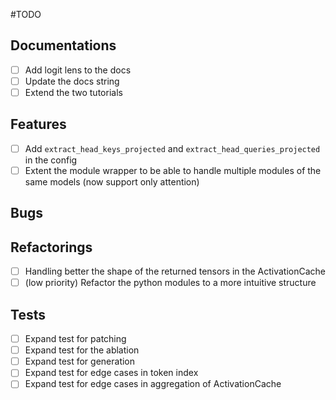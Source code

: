 #TODO

## Documentations
- [ ] Add logit lens to the docs
- [ ] Update the docs string
- [ ] Extend the two tutorials

## Features
- [ ] Add `extract_head_keys_projected` and `extract_head_queries_projected` in the config
- [ ] Extent the module wrapper to be able to handle multiple modules of the same models (now support only attention)

## Bugs

## Refactorings
- [ ] Handling better the shape of the returned tensors in the ActivationCache
- [ ] (low priority) Refactor the python modules to a more intuitive structure

## Tests
- [ ] Expand test for patching
- [ ] Expand test for the ablation
- [ ] Expand test for generation
- [ ] Expand test for edge cases in token index 
- [ ] Expand test for edge cases in aggregation of ActivationCache